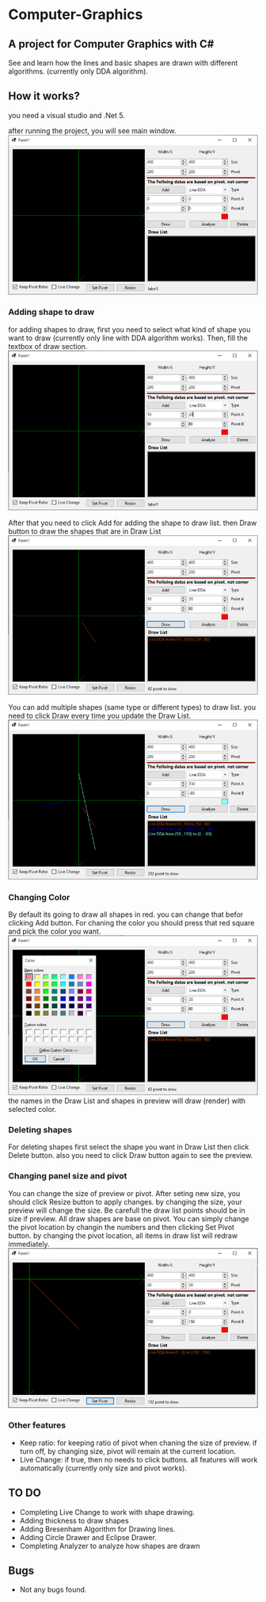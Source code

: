 # Computer-Graphics

## A project for Computer Graphics with C#

See and learn how the lines and basic shapes are drawn with different algorithms. (currently only DDA algorithm).

## How it works?

you need a visual studio and .Net 5.

after running the project, you will see main window.
![main window](/Demo/MainWindow.png)

### Adding shape to draw
for adding shapes to draw, first you need to select what kind of shape you want to draw (currently only line with DDA algorithm works).
Then, fill the textbox of draw section.
![Write Point](/Demo/WritePoint.png)

After that you need to click Add for adding the shape to draw list. then Draw button to draw the shapes that are in Draw List
![Adding point and draw](/Demo/AddPoint%20and%20Draw.png)

You can add multiple shapes (same type or different types) to draw list. you need to click Draw every time you update the Draw List.
![Multiple Shapes](/Demo/Drawing%20Multiple%20Shapes.png)

### Changing Color
By default its going to draw all shapes in red. you can change that befor clicking Add button.
For chaning the color you should press that red square and pick the color you want.
![Color selecting](/Demo/Changing%20Color.png)
the names in the Draw List and shapes in preview will draw (render) with selected color.

### Deleting shapes
For deleting shapes first select the shape you want in Draw List then click Delete button. also you need to click Draw button again to see the preview.

### Changing panel size and pivot
You can change the size of preview or pivot. After seting new size, you should click Resize button to apply changes. by changing the size, your preview will change the size. Be carefull the draw list points should be in size if preview.
All draw shapes are base on pivot. You can simply change the pivot location by changin the numbers and then clicking Set Pivot button. by changing the pivot location, all items in draw list will redraw immediately.
![Changin pivot](/Demo/Changing%20Pivot.png)

### Other features
- Keep ratio: for keeping ratio of pivot when chaning the size of preview. if turn off, by changing size, pivot will remain at the current location.
- Live Change: if true, then no needs to click buttons. all features will work automatically (currently only size and pivot works).

## TO DO
- Completing Live Change to work with shape drawing.
- Adding thickness to draw shapes
- Adding Bresenham Algorithm for Drawing lines.
- Adding  Circle Drawer and Eclipse Drawer.
- Completing Analyzer to analyze how shapes are drawn

## Bugs
- Not any bugs found.
